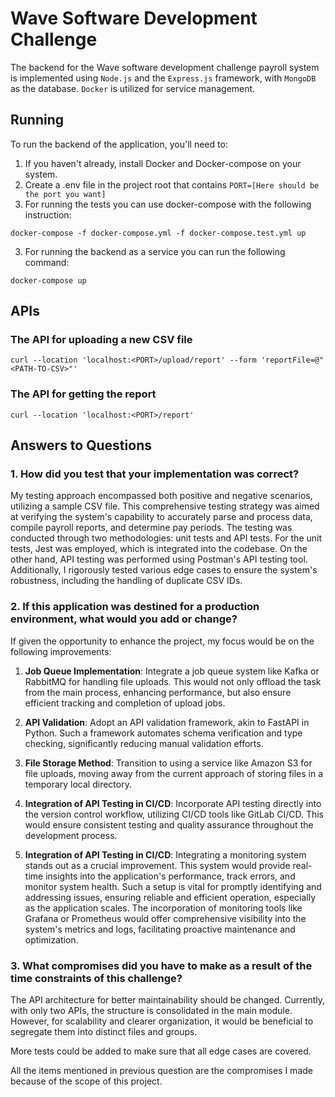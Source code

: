 # Wave Software Development Challenge

The backend for the Wave software development challenge payroll system is implemented using `Node.js` and the `Express.js` framework, with `MongoDB` as the database. `Docker` is utilized for service management.

## Running
To run the backend of the application, you'll need to:
1. If you haven't already, install Docker and Docker-compose on your system.
2. Create a .env file in the project root that contains `PORT=[Here should be the port you want]`
2. For running the tests you can use docker-compose with the following instruction:
```
docker-compose -f docker-compose.yml -f docker-compose.test.yml up
```
3. For running the backend as a service you can run the following command:
```
docker-compose up
```

## APIs
### The API for uploading a new CSV file
```
curl --location 'localhost:<PORT>/upload/report' --form 'reportFile=@"<PATH-TO-CSV>"'
```

### The API for getting the report
```
curl --location 'localhost:<PORT>/report'
```

## Answers to Questions
### 1. How did you test that your implementation was correct? 
My testing approach encompassed both positive and negative scenarios, utilizing a sample CSV file. This comprehensive testing strategy was aimed at verifying the system's capability to accurately parse and process data, compile payroll reports, and determine pay periods. The testing was conducted through two methodologies: unit tests and API tests. For the unit tests, Jest was employed, which is integrated into the codebase. On the other hand, API testing was performed using Postman's API testing tool. Additionally, I rigorously tested various edge cases to ensure the system's robustness, including the handling of duplicate CSV IDs.

### 2. If this application was destined for a production environment, what would you add or change?
If given the opportunity to enhance the project, my focus would be on the following improvements:

1. **Job Queue Implementation**: Integrate a job queue system like Kafka or RabbitMQ for handling file uploads. This would not only offload the task from the main process, enhancing performance, but also ensure efficient tracking and completion of upload jobs.

2. **API Validation**: Adopt an API validation framework, akin to FastAPI in Python. Such a framework automates schema verification and type checking, significantly reducing manual validation efforts.

3. **File Storage Method**: Transition to using a service like Amazon S3 for file uploads, moving away from the current approach of storing files in a temporary local directory.

4. **Integration of API Testing in CI/CD**: Incorporate API testing directly into the version control workflow, utilizing CI/CD tools like GitLab CI/CD. This would ensure consistent testing and quality assurance throughout the development process.

5. **Integration of API Testing in CI/CD**: Integrating a monitoring system stands out as a crucial improvement. This system would provide real-time insights into the application's performance, track errors, and monitor system health. Such a setup is vital for promptly identifying and addressing issues, ensuring reliable and efficient operation, especially as the application scales. The incorporation of monitoring tools like Grafana or Prometheus would offer comprehensive visibility into the system's metrics and logs, facilitating proactive maintenance and optimization.

### 3. What compromises did you have to make as a result of the time constraints of this challenge?
The API architecture for better maintainability should be changed. Currently, with only two APIs, the structure is consolidated in the main module. However, for scalability and clearer organization, it would be beneficial to segregate them into distinct files and groups.

More tests could be added to make sure that all edge cases are covered. 

All the items mentioned in previous question are the compromises I made because of the scope of this project.
